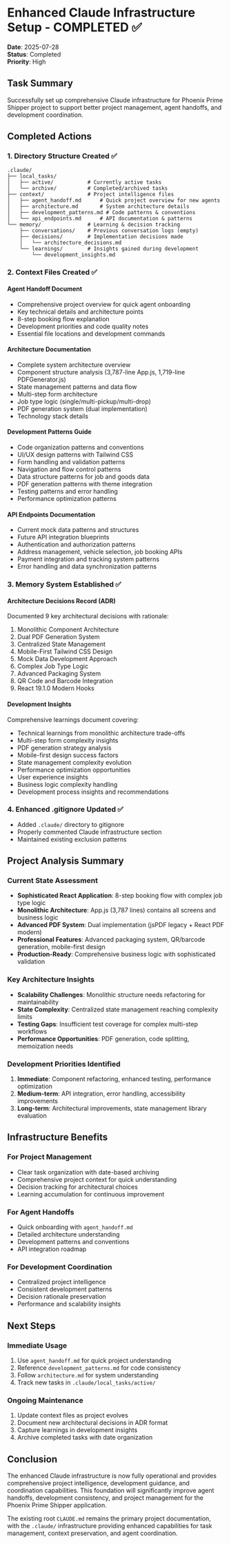 # Enhanced Claude Infrastructure Setup - COMPLETED ✅

**Date**: 2025-07-28  
**Status**: Completed  
**Priority**: High

## Task Summary
Successfully set up comprehensive Claude infrastructure for Phoenix Prime Shipper project to support better project management, agent handoffs, and development coordination.

## Completed Actions

### 1. Directory Structure Created ✅
```
.claude/
├── local_tasks/
│   ├── active/           # Currently active tasks
│   └── archive/          # Completed/archived tasks
├── context/              # Project intelligence files
│   ├── agent_handoff.md      # Quick project overview for new agents
│   ├── architecture.md       # System architecture details
│   ├── development_patterns.md # Code patterns & conventions
│   └── api_endpoints.md      # API documentation & patterns
└── memory/               # Learning & decision tracking
    ├── conversations/    # Previous conversation logs (empty)
    ├── decisions/        # Implementation decisions made
    │   └── architecture_decisions.md
    └── learnings/        # Insights gained during development
        └── development_insights.md
```

### 2. Context Files Created ✅

#### Agent Handoff Document
- Comprehensive project overview for quick agent onboarding
- Key technical details and architecture points
- 8-step booking flow explanation
- Development priorities and code quality notes
- Essential file locations and development commands

#### Architecture Documentation
- Complete system architecture overview
- Component structure analysis (3,787-line App.js, 1,719-line PDFGenerator.js)
- State management patterns and data flow
- Multi-step form architecture
- Job type logic (single/multi-pickup/multi-drop)
- PDF generation system (dual implementation)
- Technology stack details

#### Development Patterns Guide
- Code organization patterns and conventions
- UI/UX design patterns with Tailwind CSS
- Form handling and validation patterns
- Navigation and flow control patterns
- Data structure patterns for job and goods data
- PDF generation patterns with theme integration
- Testing patterns and error handling
- Performance optimization patterns

#### API Endpoints Documentation
- Current mock data patterns and structures
- Future API integration blueprints
- Authentication and authorization patterns
- Address management, vehicle selection, job booking APIs
- Payment integration and tracking system patterns
- Error handling and data synchronization patterns

### 3. Memory System Established ✅

#### Architecture Decisions Record (ADR)
Documented 9 key architectural decisions with rationale:
1. Monolithic Component Architecture
2. Dual PDF Generation System
3. Centralized State Management
4. Mobile-First Tailwind CSS Design
5. Mock Data Development Approach
6. Complex Job Type Logic
7. Advanced Packaging System
8. QR Code and Barcode Integration
9. React 19.1.0 Modern Hooks

#### Development Insights
Comprehensive learnings document covering:
- Technical learnings from monolithic architecture trade-offs
- Multi-step form complexity insights
- PDF generation strategy analysis
- Mobile-first design success factors
- State management complexity evolution
- Performance optimization opportunities
- User experience insights
- Business logic complexity handling
- Development process insights and recommendations

### 4. Enhanced .gitignore Updated ✅
- Added `.claude/` directory to gitignore
- Properly commented Claude infrastructure section
- Maintained existing exclusion patterns

## Project Analysis Summary

### Current State Assessment
- **Sophisticated React Application**: 8-step booking flow with complex job type logic
- **Monolithic Architecture**: App.js (3,787 lines) contains all screens and business logic
- **Advanced PDF System**: Dual implementation (jsPDF legacy + React PDF modern)
- **Professional Features**: Advanced packaging system, QR/barcode generation, mobile-first design
- **Production-Ready**: Comprehensive business logic with sophisticated validation

### Key Architecture Insights
- **Scalability Challenges**: Monolithic structure needs refactoring for maintainability
- **State Complexity**: Centralized state management reaching complexity limits
- **Testing Gaps**: Insufficient test coverage for complex multi-step workflows
- **Performance Opportunities**: PDF generation, code splitting, memoization needs

### Development Priorities Identified
1. **Immediate**: Component refactoring, enhanced testing, performance optimization
2. **Medium-term**: API integration, error handling, accessibility improvements
3. **Long-term**: Architectural improvements, state management library evaluation

## Infrastructure Benefits

### For Project Management
- Clear task organization with date-based archiving
- Comprehensive project context for quick understanding
- Decision tracking for architectural choices
- Learning accumulation for continuous improvement

### For Agent Handoffs
- Quick onboarding with `agent_handoff.md`
- Detailed architecture understanding
- Development patterns and conventions
- API integration roadmap

### For Development Coordination
- Centralized project intelligence
- Consistent development patterns
- Decision rationale preservation
- Performance and scalability insights

## Next Steps

### Immediate Usage
1. Use `agent_handoff.md` for quick project understanding
2. Reference `development_patterns.md` for code consistency
3. Follow `architecture.md` for system understanding
4. Track new tasks in `.claude/local_tasks/active/`

### Ongoing Maintenance
1. Update context files as project evolves
2. Document new architectural decisions in ADR format
3. Capture learnings in development insights
4. Archive completed tasks with date organization

## Conclusion
The enhanced Claude infrastructure is now fully operational and provides comprehensive project intelligence, development guidance, and coordination capabilities. This foundation will significantly improve agent handoffs, development consistency, and project management for the Phoenix Prime Shipper application.

The existing root `CLAUDE.md` remains the primary project documentation, with the `.claude/` infrastructure providing enhanced capabilities for task management, context preservation, and agent coordination.
